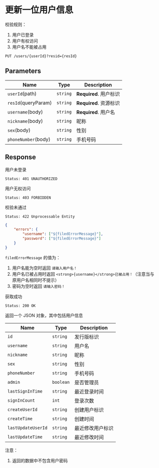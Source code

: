 # 更新一位用户信息

校验规则：

1. 用户已登录
2. 用户有权访问
3. 用户名不能被占用

```text
PUT /users/{userId}?resid={resId}
```

## Parameters

| Name                | Type     | Description            |
| ------------------- | -------- | ---------------------- |
| `userId`(path)      | `string` | **Required**. 用户标识 |
| `resId`(queryParam) | `string` | **Required**. 资源标识 |
| `username`(body)    | `string` | **Required**. 用户名   |
| `nickname`(body)    | `string` | 昵称                   |
| `sex`(body)         | `string` | 性别                   |
| `phoneNumber`(body) | `string` | 手机号码               |

## Response

用户未登录

```text
Status: 401 UNAUTHORIZED
```

用户无权访问

```text
Status: 403 FORBIDDEN
```

校验未通过

```text
Status: 422 Unprocessable Entity
```

```json
{
    "errors": {
        "username": ["${filedErrorMessage}"],
        "password": ["${filedErrorMessage}"]
    }
}
```

`filedErrorMessage` 的值为：

1. 用户名能为空时返回 `请输入用户名！`
2. 用户名已被占用时返回 `<strong>{username}</strong>已被占用！`（注意当与原用户名相同时不提示）
3. 密码为空时返回 `请输入密码！`

获取成功

```text
Status: 200 OK
```

返回一个 JSON 对象，其中包括用户信息

| Name               | Type      | Description      |
| ------------------ | --------- | ---------------- |
| `id`               | `string`  | 发行版标识       |
| `username`         | `string`  | 用户名           |
| `nickname`         | `string`  | 昵称             |
| `sex`              | `string`  | 性别             |
| `phoneNumber`      | `string`  | 手机号码         |
| `admin`            | `boolean` | 是否管理员       |
| `lastSignInTime`   | `string`  | 最近登录时间     |
| `signInCount`      | `int`     | 登录次数         |
| `createUserId`     | `string`  | 创建用户标识     |
| `createTime`       | `string`  | 创建时间         |
| `lastUpdateUserId` | `string`  | 最近修改用户标识 |
| `lastUpdateTime`   | `string`  | 最近修改时间     |

注意：

1. 返回的数据中不包含用户密码